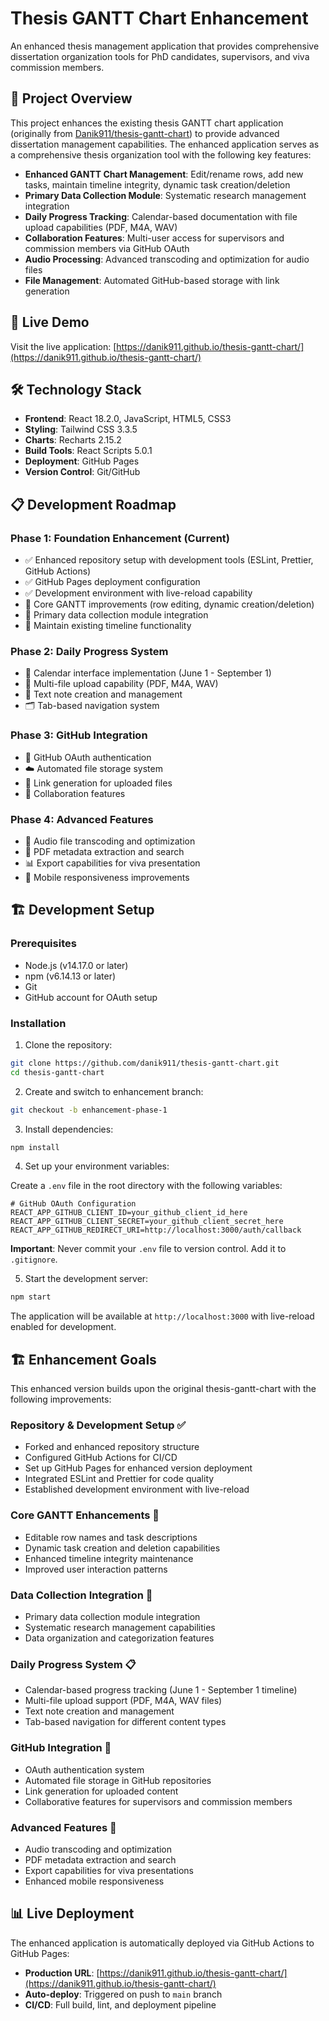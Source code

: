 # Thesis GANTT Chart Enhancement

An enhanced thesis management application that provides comprehensive dissertation organization tools for PhD candidates, supervisors, and viva commission members.

## 🎯 Project Overview

This project enhances the existing thesis GANTT chart application (originally from [Danik911/thesis-gantt-chart](https://github.com/danik911/thesis-gantt-chart)) to provide advanced dissertation management capabilities. The enhanced application serves as a comprehensive thesis organization tool with the following key features:

- **Enhanced GANTT Chart Management**: Edit/rename rows, add new tasks, maintain timeline integrity, dynamic task creation/deletion
- **Primary Data Collection Module**: Systematic research management integration
- **Daily Progress Tracking**: Calendar-based documentation with file upload capabilities (PDF, M4A, WAV)
- **Collaboration Features**: Multi-user access for supervisors and commission members via GitHub OAuth
- **Audio Processing**: Advanced transcoding and optimization for audio files
- **File Management**: Automated GitHub-based storage with link generation

## 🚀 Live Demo

Visit the live application: [https://danik911.github.io/thesis-gantt-chart/](https://danik911.github.io/thesis-gantt-chart/)

## 🛠️ Technology Stack

- **Frontend**: React 18.2.0, JavaScript, HTML5, CSS3
- **Styling**: Tailwind CSS 3.3.5
- **Charts**: Recharts 2.15.2
- **Build Tools**: React Scripts 5.0.1
- **Deployment**: GitHub Pages
- **Version Control**: Git/GitHub

## 📋 Development Roadmap

### Phase 1: Foundation Enhancement (Current)
- ✅ Enhanced repository setup with development tools (ESLint, Prettier, GitHub Actions)
- ✅ GitHub Pages deployment configuration
- ✅ Development environment with live-reload capability
- 🔄 Core GANTT improvements (row editing, dynamic creation/deletion)
- 🔄 Primary data collection module integration
- 🔄 Maintain existing timeline functionality

### Phase 2: Daily Progress System
- 📅 Calendar interface implementation (June 1 - September 1)
- 📁 Multi-file upload capability (PDF, M4A, WAV)
- 📝 Text note creation and management
- 🗂️ Tab-based navigation system

### Phase 3: GitHub Integration
- 🔐 GitHub OAuth authentication
- ☁️ Automated file storage system
- 🔗 Link generation for uploaded files
- 👥 Collaboration features

### Phase 4: Advanced Features
- 🎵 Audio file transcoding and optimization
- 📄 PDF metadata extraction and search
- 📊 Export capabilities for viva presentation
- 📱 Mobile responsiveness improvements

## 🏗️ Development Setup

### Prerequisites

- Node.js (v14.17.0 or later)
- npm (v6.14.13 or later)
- Git
- GitHub account for OAuth setup

### Installation

1. Clone the repository:
```bash
git clone https://github.com/danik911/thesis-gantt-chart.git
cd thesis-gantt-chart
```

2. Create and switch to enhancement branch:
```bash
git checkout -b enhancement-phase-1
```

3. Install dependencies:
```bash
npm install
```

4. Set up your environment variables:

Create a `.env` file in the root directory with the following variables:

```env
# GitHub OAuth Configuration
REACT_APP_GITHUB_CLIENT_ID=your_github_client_id_here
REACT_APP_GITHUB_CLIENT_SECRET=your_github_client_secret_here
REACT_APP_GITHUB_REDIRECT_URI=http://localhost:3000/auth/callback
```

**Important**: Never commit your `.env` file to version control. Add it to `.gitignore`.

5. Start the development server:
```bash
npm start
```

The application will be available at `http://localhost:3000` with live-reload enabled for development.

## 🏗️ Enhancement Goals

This enhanced version builds upon the original thesis-gantt-chart with the following improvements:

### Repository & Development Setup ✅
- Forked and enhanced repository structure
- Configured GitHub Actions for CI/CD
- Set up GitHub Pages for enhanced version deployment
- Integrated ESLint and Prettier for code quality
- Established development environment with live-reload

### Core GANTT Enhancements 🔄
- Editable row names and task descriptions
- Dynamic task creation and deletion capabilities
- Enhanced timeline integrity maintenance
- Improved user interaction patterns

### Data Collection Integration 🔄
- Primary data collection module integration
- Systematic research management capabilities
- Data organization and categorization features

### Daily Progress System 📋
- Calendar-based progress tracking (June 1 - September 1 timeline)
- Multi-file upload support (PDF, M4A, WAV files)
- Text note creation and management
- Tab-based navigation for different content types

### GitHub Integration 🔗
- OAuth authentication system
- Automated file storage in GitHub repositories
- Link generation for uploaded content
- Collaborative features for supervisors and commission members

### Advanced Features 🚀
- Audio transcoding and optimization
- PDF metadata extraction and search
- Export capabilities for viva presentations
- Enhanced mobile responsiveness

## 📊 Live Deployment

The enhanced application is automatically deployed via GitHub Actions to GitHub Pages:
- **Production URL**: [https://danik911.github.io/thesis-gantt-chart/](https://danik911.github.io/thesis-gantt-chart/)
- **Auto-deploy**: Triggered on push to `main` branch
- **CI/CD**: Full build, lint, and deployment pipeline

<!-- Trigger deploy -->